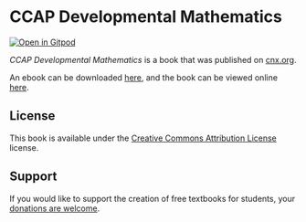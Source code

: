 # CCAP Developmental Mathematics

[![Open in Gitpod](https://gitpod.io/button/open-in-gitpod.svg)](https://gitpod.io/from-referrer/)

_CCAP Developmental Mathematics_ is a book that was published on [cnx.org](https://cnx.org/).

An ebook can be downloaded [here](https://github.com/cnx-user-books/cnxbook-ccap-developmental-mathematics/releases/latest), and the book can be viewed online [here](https://github.com/cnx-user-books/cnxbook-ccap-developmental-mathematics/releases/latest).

## License
This book is available under the [Creative Commons Attribution License](./LICENSE) license.

## Support
If you would like to support the creation of free textbooks for students, your [donations are welcome](https://riceconnect.rice.edu/donation/support-openstax-banner).
